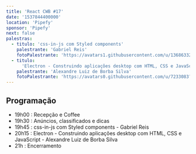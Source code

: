 ```yaml
---
title: 'React CWB #17'
date: '1537844400000'
location: 'Pipefy'
sponsor: 'Pipefy'
next: false
palestras:
  - titulo: 'css-in-js com Styled components'
    palestrante: 'Gabriel Reis'
    fotoPalestrante: 'https://avatars1.githubusercontent.com/u/13686332?s=400&v=4'
  - titulo:
      'Electron - Construindo aplicações desktop com HTML, CSS e JavaScript'
    palestrante: 'Alexandre Luiz de Borba Silva'
    fotoPalestrante: 'https://avatars0.githubusercontent.com/u/7233083?s=400&v=4'
---
```


## Programação

- 19h00 : Recepção e Coffee
- 19h30 : Anúncios, classificados e dicas
- 19h45 : css-in-js com Styled components - Gabriel Reis
- 20h15 : Electron - Construindo aplicações desktop com HTML, CSS e JavaScript -
  Alexandre Luiz de Borba Silva
- 21h : Encerramento

